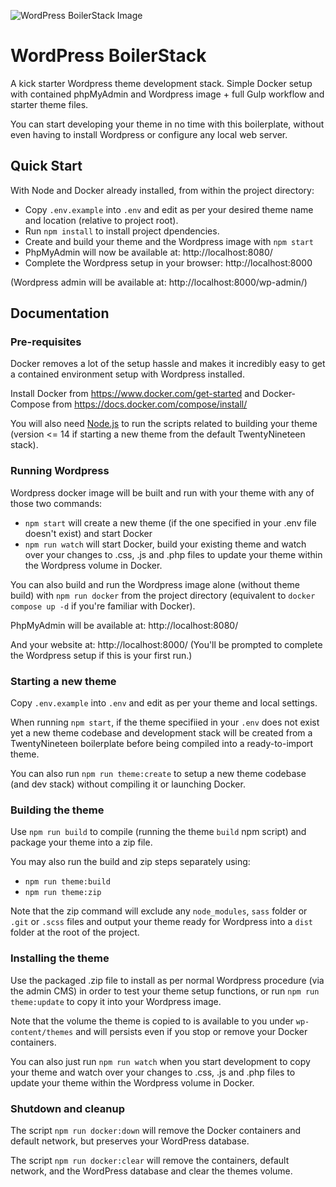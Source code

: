 ![WordPress BoilerStack Image](https://repository-images.githubusercontent.com/158602552/f2109880-6a07-11e9-9178-a3edd95349a9)

# WordPress BoilerStack

A kick starter Wordpress theme development stack. Simple Docker setup with contained phpMyAdmin and Wordpress image + full Gulp workflow and starter theme files.

You can start developing your theme in no time with this boilerplate, without even having to install Wordpress or configure any local web server.

## Quick Start

With Node and Docker already installed, from within the project directory:

- Copy `.env.example` into `.env` and edit as per your desired theme name and location (relative to project root).
- Run `npm install` to install project dpendencies.
- Create and build your theme and the Wordpress image with `npm start`
- PhpMyAdmin will now be available at: http://localhost:8080/
- Complete the Wordpress setup in your browser: http://localhost:8000

(Wordpress admin will be available at: http://localhost:8000/wp-admin/)

## Documentation

### Pre-requisites

Docker removes a lot of the setup hassle and makes it incredibly easy to get a contained environment setup with Wordpress installed.

Install Docker from https://www.docker.com/get-started
and Docker-Compose from https://docs.docker.com/compose/install/

You will also need [Node.js](https://nodejs.org/) to run the scripts related to building your theme (version <= 14 if starting a new theme from the default TwentyNineteen stack).

### Running Wordpress

Wordpress docker image will be built and run with your theme with any of those two commands:
- `npm start` will create a new theme (if the one specified in your .env file doesn't exist) and start Docker
- `npm run watch` will start Docker, build your existing theme and watch over your changes to .css, .js and .php files to update your theme within the Wordpress volume in Docker.

You can also build and run the Wordpress image alone (without theme build) with `npm run docker` from the project directory (equivalent to `docker compose up -d` if you're familiar with Docker).

PhpMyAdmin will be available at: http://localhost:8080/

And your website at: http://localhost:8000/
(You'll be prompted to complete the Wordpress setup if this is your first run.)


### Starting a new theme

Copy `.env.example` into `.env` and edit as per your theme and local settings.

When running `npm start`, if the theme specifiied in your `.env` does not exist yet a new theme codebase and development stack will be created from a TwentyNineteen boilerplate before being compiled into a ready-to-import theme.

You can also run `npm run theme:create` to setup a new theme codebase (and dev stack) without compiling it or launching Docker.


### Building the theme

Use `npm run build` to compile (running the theme `build` npm script) and package your theme into a zip file.

You may also run the build and zip steps separately using:
- `npm run theme:build`
- `npm run theme:zip`

Note that the zip command will exclude any `node_modules`, `sass` folder or `.git` or `.scss` files and output your theme ready for Wordpress into a `dist` folder at the root of the project.


### Installing the theme

Use the packaged .zip file to install as per normal Wordpress procedure (via the admin CMS) in order to test your theme setup functions, or run `npm run theme:update` to copy it into your Wordpress image.

Note that the volume the theme is copied to is available to you under `wp-content/themes` and will persists even if you stop or remove your Docker containers.

You can also just run `npm run watch` when you start development to copy your theme and watch over your changes to .css, .js and .php files to update your theme within the Wordpress volume in Docker.


### Shutdown and cleanup

The script `npm run docker:down` will remove the Docker containers and default network, but preserves your WordPress database.

The script `npm run docker:clear` will remove the containers, default network, and the WordPress database and clear the themes volume.

